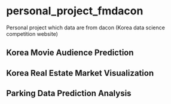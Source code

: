 # personal_project_fmdacon
Personal project which data are from dacon (Korea data science competition website)

## Korea Movie Audience Prediction

## Korea Real Estate Market Visualization

## Parking Data Prediction Analysis
